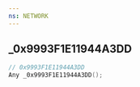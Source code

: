 ```yaml
---
ns: NETWORK
---
```

## _0x9993F1E11944A3DD

```c
// 0x9993F1E11944A3DD
Any _0x9993F1E11944A3DD();
```

